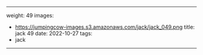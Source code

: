 
---
weight: 49
images:
- https://jumpingcow-images.s3.amazonaws.com/jack/jack_049.png
title: jack 49
date: 2022-10-27
tags:
- jack
---

